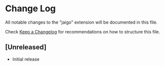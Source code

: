 # Change Log

All notable changes to the "jaigo" extension will be documented in this file.

Check [Keep a Changelog](http://keepachangelog.com/) for recommendations on how to structure this file.

## [Unreleased]

- Initial release